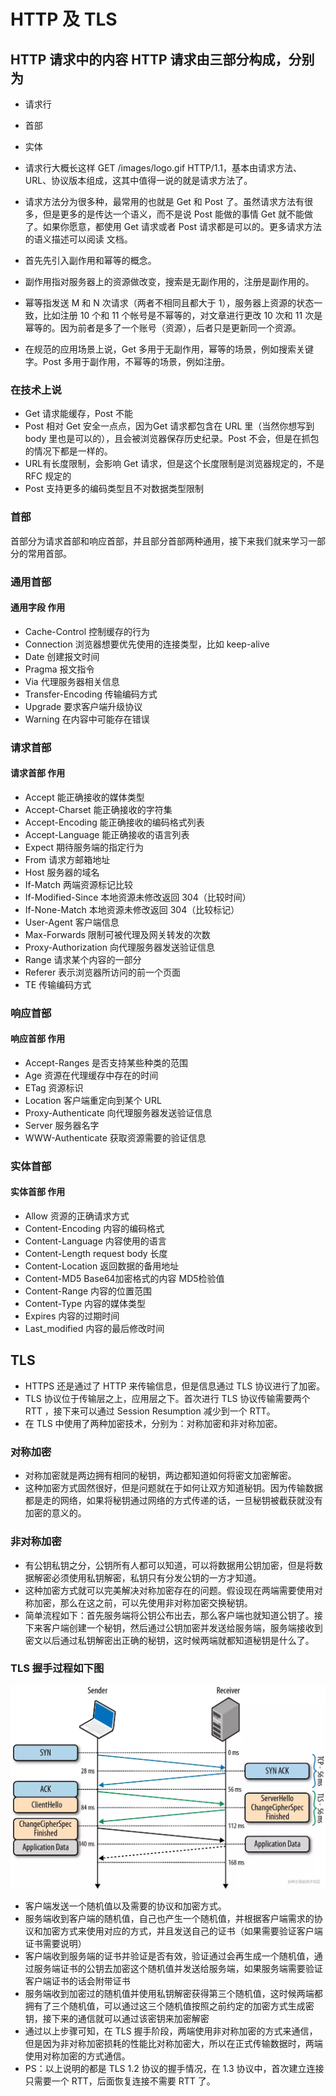 # HTTP 及 TLS

## HTTP 请求中的内容 HTTP 请求由三部分构成，分别为

* 请求行
* 首部
* 实体
* 请求行大概长这样 GET /images/logo.gif HTTP/1.1，基本由请求方法、URL、协议版本组成，这其中值得一说的就是请求方法了。
* 请求方法分为很多种，最常用的也就是 Get 和 Post 了。虽然请求方法有很多，但是更多的是传达一个语义，而不是说 Post 能做的事情 Get 就不能做了。如果你愿意，都使用 Get 请求或者 Post 请求都是可以的。更多请求方法的语义描述可以阅读 文档。

* 首先先引入副作用和幂等的概念。
* 副作用指对服务器上的资源做改变，搜索是无副作用的，注册是副作用的。
* 幂等指发送 M 和 N 次请求（两者不相同且都大于 1），服务器上资源的状态一致，比如注册 10 个和 11 个帐号是不幂等的，对文章进行更改 10 次和 11 次是幂等的。因为前者是多了一个账号（资源），后者只是更新同一个资源。
* 在规范的应用场景上说，Get 多用于无副作用，幂等的场景，例如搜索关键字。Post 多用于副作用，不幂等的场景，例如注册。

### 在技术上说

* Get 请求能缓存，Post 不能
* Post 相对 Get 安全一点点，因为Get 请求都包含在 URL 里（当然你想写到 body 里也是可以的），且会被浏览器保存历史纪录。Post 不会，但是在抓包的情况下都是一样的。
* URL有长度限制，会影响 Get 请求，但是这个长度限制是浏览器规定的，不是 RFC 规定的
* Post 支持更多的编码类型且不对数据类型限制

### 首部

首部分为请求首部和响应首部，并且部分首部两种通用，接下来我们就来学习一部分的常用首部。

### 通用首部

#### 通用字段 作用

* Cache-Control 控制缓存的行为
* Connection 浏览器想要优先使用的连接类型，比如 keep-alive
* Date 创建报文时间
* Pragma 报文指令
* Via 代理服务器相关信息
* Transfer-Encoding 传输编码方式
* Upgrade 要求客户端升级协议
* Warning 在内容中可能存在错误

### 请求首部

#### 请求首部 作用

* Accept 能正确接收的媒体类型
* Accept-Charset 能正确接收的字符集
* Accept-Encoding 能正确接收的编码格式列表
* Accept-Language 能正确接收的语言列表
* Expect 期待服务端的指定行为
* From 请求方邮箱地址
* Host 服务器的域名
* If-Match 两端资源标记比较
* If-Modified-Since 本地资源未修改返回 304（比较时间）
* If-None-Match 本地资源未修改返回 304（比较标记）
* User-Agent 客户端信息
* Max-Forwards 限制可被代理及网关转发的次数
* Proxy-Authorization 向代理服务器发送验证信息
* Range 请求某个内容的一部分
* Referer 表示浏览器所访问的前一个页面
* TE 传输编码方式

### 响应首部

#### 响应首部 作用

* Accept-Ranges 是否支持某些种类的范围
* Age 资源在代理缓存中存在的时间
* ETag 资源标识
* Location 客户端重定向到某个 URL
* Proxy-Authenticate 向代理服务器发送验证信息
* Server 服务器名字
* WWW-Authenticate 获取资源需要的验证信息

### 实体首部

#### 实体首部 作用

* Allow 资源的正确请求方式
* Content-Encoding 内容的编码格式
* Content-Language 内容使用的语言
* Content-Length request body 长度
* Content-Location 返回数据的备用地址
* Content-MD5 Base64加密格式的内容 MD5检验值
* Content-Range 内容的位置范围
* Content-Type 内容的媒体类型
* Expires 内容的过期时间
* Last_modified 内容的最后修改时间

## TLS

* HTTPS 还是通过了 HTTP 来传输信息，但是信息通过 TLS 协议进行了加密。
* TLS 协议位于传输层之上，应用层之下。首次进行 TLS 协议传输需要两个 RTT ，接下来可以通过 Session Resumption 减少到一个 RTT。
* 在 TLS 中使用了两种加密技术，分别为：对称加密和非对称加密。

### 对称加密

* 对称加密就是两边拥有相同的秘钥，两边都知道如何将密文加密解密。
* 这种加密方式固然很好，但是问题就在于如何让双方知道秘钥。因为传输数据都是走的网络，如果将秘钥通过网络的方式传递的话，一旦秘钥被截获就没有加密的意义的。

### 非对称加密

* 有公钥私钥之分，公钥所有人都可以知道，可以将数据用公钥加密，但是将数据解密必须使用私钥解密，私钥只有分发公钥的一方才知道。
* 这种加密方式就可以完美解决对称加密存在的问题。假设现在两端需要使用对称加密，那么在这之前，可以先使用非对称加密交换秘钥。
* 简单流程如下：首先服务端将公钥公布出去，那么客户端也就知道公钥了。接下来客户端创建一个秘钥，然后通过公钥加密并发送给服务端，服务端接收到密文以后通过私钥解密出正确的秘钥，这时候两端就都知道秘钥是什么了。

### TLS 握手过程如下图

![图片](../assets/tls.webp)

* 客户端发送一个随机值以及需要的协议和加密方式。
* 服务端收到客户端的随机值，自己也产生一个随机值，并根据客户端需求的协议和加密方式来使用对应的方式，并且发送自己的证书（如果需要验证客户端证书需要说明）
* 客户端收到服务端的证书并验证是否有效，验证通过会再生成一个随机值，通过服务端证书的公钥去加密这个随机值并发送给服务端，如果服务端需要验证客户端证书的话会附带证书
* 服务端收到加密过的随机值并使用私钥解密获得第三个随机值，这时候两端都拥有了三个随机值，可以通过这三个随机值按照之前约定的加密方式生成密钥，接下来的通信就可以通过该密钥来加密解密
* 通过以上步骤可知，在 TLS 握手阶段，两端使用非对称加密的方式来通信，但是因为非对称加密损耗的性能比对称加密大，所以在正式传输数据时，两端使用对称加密的方式通信。
* PS：以上说明的都是 TLS 1.2 协议的握手情况，在 1.3 协议中，首次建立连接只需要一个 RTT，后面恢复连接不需要 RTT 了。
